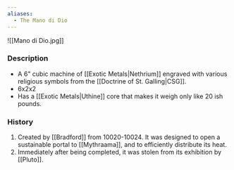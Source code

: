 ```yaml
---
aliases:
  - The Mano di Dio
---
```

![[Mano di Dio.jpg]]
### Description
- A 6" cubic machine of [[Exotic Metals|Nethrium]] engraved with various religious symbols from the [[Doctrine of St. Galling|CSG]]. 
- 6x2x2
- Has a [[Exotic Metals|Uthine]] core that makes it weigh only like 20 ish pounds. 

### History
1. Created by [[Bradford]] from 10020-10024. It was designed to open a sustainable portal to [[Mythraama]], and to efficiently distribute its heat.
2. Immediately after being completed, it was stolen from its exhibition by [[Pluto]]. 